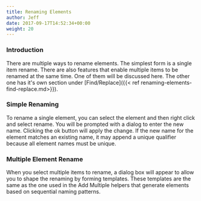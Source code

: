 ```yaml
---
title: Renaming Elements
author: Jeff
date: 2017-09-17T14:52:34+00:00
weight: 20 
---
```

### Introduction ###

There are multiple ways to rename elements. The simplest form is a single item rename. There are also features that enable multiple items to be renamed at the same time. One of them will be discussed here. The other one has it's own section under [Find/Replace]({{< ref renaming-elements-find-replace.md>}}).

### Simple Renaming ###

To rename a single element, you can select the element and then right click and select rename. You will be prompted with a dialog to enter the new name. Clicking the ok button will apply the change. If the new name for the element matches an existing name, it may append a unique qualifier because all element names must be unique.

### Multiple Element Rename ###

When you select multiple items to rename, a dialog box will appear to allow you to shape the renaming by forming templates. These templates are the same as the one used in the Add Multiple helpers that generate elements based on sequential naming patterns.
